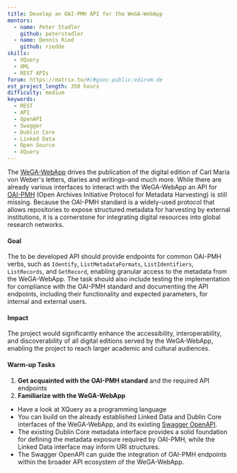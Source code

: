 ```yaml
---
title: Develop an OAI-PMH API for the WeGA-WebApp 
mentors:  
  - name: Peter Stadler
    github: peterstadler
  - name: Dennis Ried
    github: riedde
skills: 
  - XQuery
  - XML
  - REST APIs
forum: https://matrix.to/#/#gsoc-public:edirom.de
est_project_length: 350 hours
difficulty: medium
keywords:
  - REST
  - API
  - OpenAPI
  - Swagger
  - Dublin Core
  - Linked Data
  - Open Source
  - XQuery
---
```


The [WeGA-WebApp] drives the publication of the digital edition of 
Carl Maria von Weber's letters, diaries and writings–and much more. 
While there are already various interfaces to interact with the WeGA-WebApp an 
API for [OAI-PMH] (Open Archives Initiative Protocol for Metadata Harvesting)
is still missing.
Because the OAI-PMH standard is a widely-used protocol that allows 
repositories to expose structured metadata for harvesting by external 
institutions, it is a cornerstone for integrating digital resources into global 
research networks.


#### Goal

The to be developed API should provide endpoints for common OAI-PMH verbs, 
such as `Identify`, `ListMetadataFormats`, `ListIdentifiers`, `ListRecords`, and
`GetRecord`, enabling granular access to the metadata from the WeGA-WebApp.
The task should also include testing the implementation for compliance with
the OAI-PMH standard and documenting the API endpoints, including their
functionality and expected parameters, for internal and external users.


#### Impact

The project would significantly enhance the accessibility, interoperability, and
discoverability of all digital editions served by the WeGA-WebApp, enabling
the project to reach larger academic and cultural audiences.

#### Warm-up Tasks

1. **Get acquainted with the OAI-PMH standard** and the required API endpoints
2. **Familiarize with the WeGA-WebApp** 
  * Have a look at XQuery as a programming language
  * You can build on the already established Linked Data and Dublin Core
    interfaces of the WeGA-WebApp, and its existing [Swagger OpenAPI].
  * The existing Dublin Core metadata interface provides a solid foundation for
    defining the metadata exposure required by OAI-PMH, while the Linked Data
    interface may inform URI structures.
  * The Swagger OpenAPI can guide the integration of OAI-PMH endpoints 
    within the broader API ecosystem of the WeGA-WebApp.


[WeGA-WebApp]: https://github.com/Edirom/WeGA-WebApp
[OAI-PMH]: https://www.openarchives.org/pmh/
[Swagger OpenAPI]: https://www.weber-gesamtausgabe.de/api/v1/index.html
